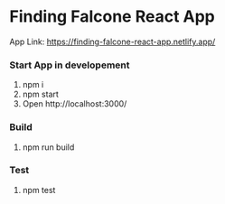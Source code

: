 # Finding Falcone React App 

 App Link: https://finding-falcone-react-app.netlify.app/

### Start App in developement

1) npm i
2) npm start
3) Open http://localhost:3000/

### Build
1) npm run build

### Test
1) npm test

